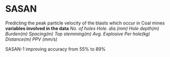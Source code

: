 # SASAN
Predicting the peak particle velocity of the blasts which occur in Coal mines
**variables involved in the data**
*No. of holes 
Hole. dia.(mm)
Hole depth(m)
Burden(m)
Spacing(m)
Top stemming(m)
Avg. Explosive Per hole(kg)
Distance(m)
PPV (mm/s)*

SASAN-1
improving accuracy from 55% to 89%
